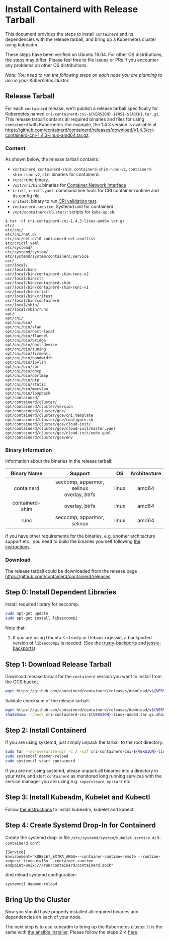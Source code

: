 # Install Containerd with Release Tarball
This document provides the steps to install `containerd` and its dependencies with the release tarball, and bring up a Kubernetes cluster using kubeadm.

These steps have been verified on Ubuntu 16.04. For other OS distributions, the steps may differ. Please feel free to file issues or PRs if you encounter any problems on other OS distributions.

*Note: You need to run the following steps on each node you are planning to use in your Kubernetes cluster.*

## Release Tarball
For each `containerd` release, we'll publish a release tarball specifically for Kubernetes named `cri-containerd-cni-${VERSION}-${OS}-${ARCH}.tar.gz`. This release tarball contains all required binaries and files for using `containerd` with Kubernetes. For example, the 1.4.3 version is available at https://github.com/containerd/containerd/releases/download/v1.4.3/cri-containerd-cni-1.4.3-linux-amd64.tar.gz.

### Content
As shown below, the release tarball contains:

- `containerd`, `containerd-shim`, `containerd-shim-runc-v1`, `containerd-shim-runc-v2`, `ctr`: binaries for containerd.
- `runc`: runc binary.
- `/opt/cni/bin`: binaries for [Container Network Interface](https://github.com/containernetworking/cni)
- `crictl`, `crictl.yaml`: command line tools for CRI container runtime and its config file.
- `critest`: binary to run [CRI validation test](https://github.com/kubernetes-sigs/cri-tools/blob/master/docs/validation.md).
- `containerd.service`: Systemd unit for containerd.
- `/opt/containerd/cluster/`: scripts for `kube-up.sh`.

```console
$ tar -tf cri-containerd-cni-1.4.3-linux-amd64.tar.gz
etc/
etc/cni/
etc/cni/net.d/
etc/cni/net.d/10-containerd-net.conflist
etc/crictl.yaml
etc/systemd/
etc/systemd/system/
etc/systemd/system/containerd.service
usr/
usr/local/
usr/local/bin/
usr/local/bin/containerd-shim-runc-v2
usr/local/bin/ctr
usr/local/bin/containerd-shim
usr/local/bin/containerd-shim-runc-v1
usr/local/bin/crictl
usr/local/bin/critest
usr/local/bin/containerd
usr/local/sbin/
usr/local/sbin/runc
opt/
opt/cni/
opt/cni/bin/
opt/cni/bin/vlan
opt/cni/bin/host-local
opt/cni/bin/flannel
opt/cni/bin/bridge
opt/cni/bin/host-device
opt/cni/bin/tuning
opt/cni/bin/firewall
opt/cni/bin/bandwidth
opt/cni/bin/ipvlan
opt/cni/bin/sbr
opt/cni/bin/dhcp
opt/cni/bin/portmap
opt/cni/bin/ptp
opt/cni/bin/static
opt/cni/bin/macvlan
opt/cni/bin/loopback
opt/containerd/
opt/containerd/cluster/
opt/containerd/cluster/version
opt/containerd/cluster/gce/
opt/containerd/cluster/gce/cni.template
opt/containerd/cluster/gce/configure.sh
opt/containerd/cluster/gce/cloud-init/
opt/containerd/cluster/gce/cloud-init/master.yaml
opt/containerd/cluster/gce/cloud-init/node.yaml
opt/containerd/cluster/gce/env
```

### Binary Information
Information about the binaries in the release tarball:

|           Binary Name          |      Support       |   OS  | Architecture |
|:------------------------------:|:------------------:|:-----:|:------------:|
|            containerd          | seccomp, apparmor, selinux<br/> overlay, btrfs | linux |     amd64    |
|          containerd-shim       |   overlay, btrfs   | linux |     amd64    |
|               runc             | seccomp, apparmor, selinux  | linux |     amd64    |


If you have other requirements for the binaries, e.g. another architecture support etc., you need to build the binaries yourself following [the instructions](../BUILDING.md).

### Download

The release tarball could be downloaded from the release page https://github.com/containerd/containerd/releases.

## Step 0: Install Dependent Libraries
Install required library for seccomp.
```bash
sudo apt-get update
sudo apt-get install libseccomp2
```
Note that:
1) If you are using Ubuntu <=Trusty or Debian <=jessie, a backported version of `libseccomp2` is needed. (See the [trusty-backports](https://packages.ubuntu.com/trusty-backports/libseccomp2) and [jessie-backports](https://packages.debian.org/jessie-backports/libseccomp2)).
## Step 1: Download Release Tarball
Download release tarball for the `containerd` version you want to install from the GCS bucket.
```bash
wget https://github.com/containerd/containerd/releases/download/v${VERSION}/cri-containerd-cni-${VERSION}-linux-amd64.tar.gz
```
Validate checksum of the release tarball:
```bash
wget https://github.com/containerd/containerd/releases/download/v${VERSION}/cri-containerd-cni-${VERSION}-linux-amd64.tar.gz.sha256sum
sha256sum --check cri-containerd-cni-${VERSION}-linux-amd64.tar.gz.sha256sum
```
## Step 2: Install Containerd
If you are using systemd, just simply unpack the tarball to the root directory:
```bash
sudo tar --no-overwrite-dir -C / -xzf cri-containerd-cni-${VERSION}-linux-amd64.tar.gz
sudo systemctl daemon-reload
sudo systemctl start containerd
```
If you are not using systemd, please unpack all binaries into a directory in your `PATH`, and start `containerd` as monitored long running services with the service manager you are using e.g. `supervisord`, `upstart` etc.
## Step 3: Install Kubeadm, Kubelet and Kubectl
Follow [the instructions](https://kubernetes.io/docs/setup/independent/install-kubeadm/) to install kubeadm, kubelet and kubectl.
## Step 4: Create Systemd Drop-In for Containerd
Create the systemd drop-in file `/etc/systemd/system/kubelet.service.d/0-containerd.conf`:
```
[Service]
Environment="KUBELET_EXTRA_ARGS=--container-runtime=remote --runtime-request-timeout=15m --container-runtime-endpoint=unix:///run/containerd/containerd.sock"
```
And reload systemd configuration:
```bash
systemctl daemon-reload
```
## Bring Up the Cluster
Now you should have properly installed all required binaries and dependencies on each of your node.

The next step is to use kubeadm to bring up the Kubernetes cluster. It is the same with [the ansible installer](../contrib/ansible). Please follow the steps 2-4 [here](../contrib/ansible/README.md#step-2).
